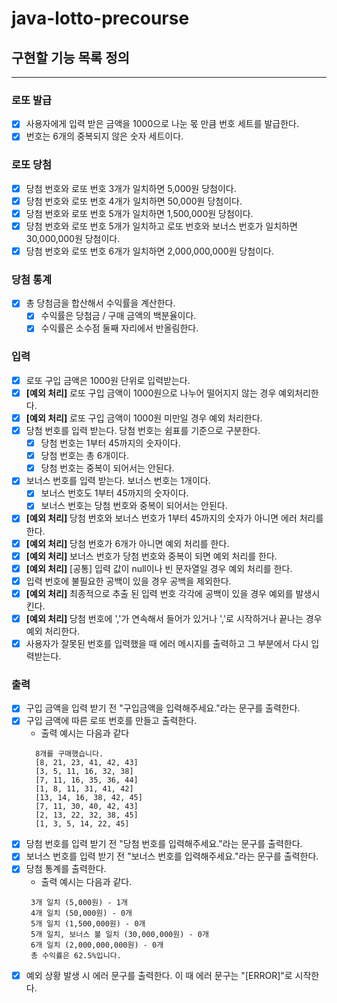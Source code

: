 # java-lotto-precourse

## 구현할 기능 목록 정의
--- ---

### 로또 발급
- [X] 사용자에게 입력 받은 금액을 1000으로 나눈 몫 만큼 번호 세트를 발급한다.
- [X] 번호는 6개의 중복되지 않은 숫자 세트이다.

### 로또 당첨
- [X] 당첨 번호와 로또 번호 3개가 일치하면 5,000원 당첨이다.
- [X] 당첨 번호와 로또 번호 4개가 일치하면 50,000원 당첨이다.
- [X] 당첨 번호와 로또 번호 5개가 일치하면 1,500,000원 당첨이다.
- [X] 당첨 번호와 로또 번호 5개가 일치하고 로또 번호와 보너스 번호가 일치하면 30,000,000원 당첨이다.
- [X] 당첨 번호와 로또 번호 6개가 일치하면 2,000,000,000원 당첨이다.

### 당첨 통계
- [X] 총 당첨금을 합산해서 수익률을 계산한다.
  - [X] 수익률은 당첨금 / 구매 금액의 백분율이다.
  - [X] 수익률은 소수점 둘째 자리에서 반올림한다.

### 입력
- [X] 로또 구입 금액은 1000원 단위로 입력받는다.
- [X] **[예외 처리]** 로또 구입 금액이 1000원으로 나누어 떨어지지 않는 경우 예외처리한다.
- [X] **[예외 처리]** 로또 구입 금액이 1000원 미만일 경우 예외 처리한다.
- [X] 당첨 번호를 입력 받는다. 당첨 번호는 쉼표를 기준으로 구분한다.
    - [X] 당첨 번호는 1부터 45까지의 숫자이다.
    - [X] 당첨 번호는 총 6개이다.
    - [X] 당첨 번호는 중복이 되어서는 안된다.
- [X] 보너스 번호를 입력 받는다. 보너스 번호는 1개이다.
  - [X] 보너스 번호도 1부터 45까지의 숫자이다.
  - [X] 보너스 번호는 당첨 번호와 중복이 되어서는 안된다.
- [X] **[예외 처리]** 당첨 번호와 보너스 번호가 1부터 45까지의 숫자가 아니면 에러 처리를 한다.
- [X] **[예외 처리]** 당첨 번호가 6개가 아니면 예외 처리를 한다.
- [X] **[예외 처리]** 보너스 번호가 당첨 번호와 중복이 되면 예외 처리를 한다.
- [X] **[예외 처리]** [공통] 입력 값이 null이나 빈 문자열일 경우 예외 처리를 한다.
- [X] 입력 번호에 불필요한 공백이 있을 경우 공백을 제외한다.
- [X] **[예외 처리]** 최종적으로 추출 된 입력 번호 각각에 공백이 있을 경우 예외를 발생시킨다.
- [X] **[예외 처리]** 당첨 번호에 ','가 연속해서 들어가 있거나 ','로 시작하거나 끝나는 경우 예외 처리한다.
- [X] 사용자가 잘못된 번호를 입력했을 때 에러 메시지를 출력하고 그 부분에서 다시 입력받는다.

### 출력
- [X] 구입 금액을 입력 받기 전 "구입금액을 입력해주세요."라는 문구를 출력한다.
- [X] 구입 금액에 따른 로또 번호를 만들고 출력한다.
  - 출력 예시는 다음과 같다
  ```
    8개를 구매했습니다.
    [8, 21, 23, 41, 42, 43]
    [3, 5, 11, 16, 32, 38]
    [7, 11, 16, 35, 36, 44]
    [1, 8, 11, 31, 41, 42]
    [13, 14, 16, 38, 42, 45]
    [7, 11, 30, 40, 42, 43]
    [2, 13, 22, 32, 38, 45]
    [1, 3, 5, 14, 22, 45]
    ```
- [X] 당첨 번호를 입력 받기 전 "당첨 번호를 입력해주세요."라는 문구를 출력한다.
- [X] 보너스 번호를 입력 받기 전 "보너스 번호를 입력해주세요."라는 문구를 출력한다.
- [X] 당첨 통계를 출력한다.
  - 출력 예시는 다음과 같다.
  ```
   3개 일치 (5,000원) - 1개
   4개 일치 (50,000원) - 0개
   5개 일치 (1,500,000원) - 0개
   5개 일치, 보너스 볼 일치 (30,000,000원) - 0개
   6개 일치 (2,000,000,000원) - 0개
   총 수익률은 62.5%입니다.     
  ```
- [X] 예외 상황 발생 시 에러 문구를 출력한다. 이 때 에러 문구는 "[ERROR]"로 시작한다.